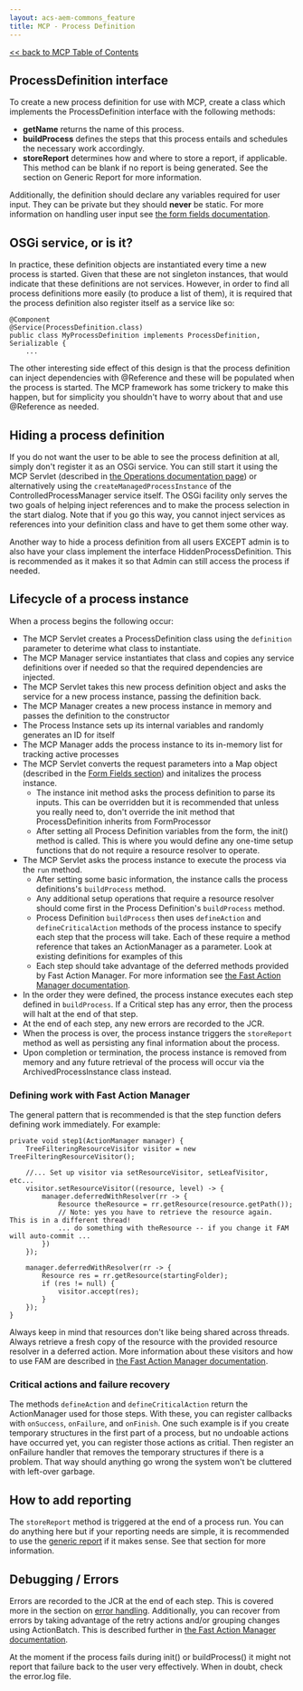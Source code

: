 ```yaml
---
layout: acs-aem-commons_feature
title: MCP - Process Definition
---
```


[<< back to MCP Table of Contents](index.html)

## ProcessDefinition interface
To create a new process definition for use with MCP, create a class which implements the ProcessDefinition interface with the following methods:
* **getName** returns the name of this process.
* **buildProcess** defines the steps that this process entails and schedules the necessary work accordingly.
* **storeReport** determines how and where to store a report, if applicable.  This method can be blank if no report is being generated.  See the section on Generic Report for more information.

Additionally, the definition should declare any variables required for user input.  They can be private but they should **never** be static.  For more information on handling user input see [the form fields documentation](form-fields.html).

## OSGi service, or is it?
In practice, these definition objects are instantiated every time a new process is started.  Given that these are not singleton instances, that would indicate that these definitions are not services.  However, in order to find all process definitions more easily (to produce a list of them), it is required that the process definition also register itself as a service like so:

```
@Component
@Service(ProcessDefinition.class)
public class MyProcessDefinition implements ProcessDefinition, Serializable {
    ...
```

The other interesting side effect of this design is that the process definition can inject dependencies with @Reference and these will be populated when the process is started.  The MCP framework has some trickery to make this happen, but for simplicity you shouldn't have to worry about that and use @Reference as needed.

## Hiding a process definition
If you do not want the user to be able to see the process definition at all, simply don't register it as an OSGi service.  You can still start it using the MCP Servlet (described in [the Operations documentation page](maintenance.html)) or alternatively using the `createManagedProcessInstance` of the ControlledProcessManager service itself.  The OSGi facility only serves the two goals of helping inject references and to make the process selection in the start dialog.  Note that if you go this way, you cannot inject services as references into your definition class and have to get them some other way.

Another way to hide a process definition from all users EXCEPT admin is to also have your class implement the interface HiddenProcessDefinition.  This is recommended as it makes it so that Admin can still access the process if needed.

## Lifecycle of a process instance
When a process begins the following occur:
* The MCP Servlet creates a ProcessDefinition class using the `definition` parameter to deterime what class to instantiate.
* The MCP Manager service instantiates that class and copies any service definitions over if needed so that the required dependencies are injected.
* The MCP Servlet takes this new process definition object and asks the service for a new process instance, passing the definition back.
* The MCP Manager creates a new process instance in memory and passes the definition to the constructor
* The Process Instance sets up its internal variables and randomly generates an ID for itself
* The MCP Manager adds the process instance to its in-memory list for tracking active processes
* The MCP Servlet converts the request parameters into a Map object (described in the [Form Fields section](form-fields.html)) and initalizes the process instance.
    * The instance init method asks the process definition to parse its inputs.
      This can be overridden but it is recommended that unless you really need to, don't override the init method that ProcessDefinition inherits from FormProcessor
    * After setting all Process Definition variables from the form, the init() method is called.
    This is where you would define any one-time setup functions that do not require a resource resolver to operate.
* The MCP Servlet asks the process instance to execute the process via the `run` method.
    * After setting some basic information, the instance calls the process definitions's `buildProcess` method.
    * Any additional setup operations that require a resource resolver should come first in the Process Definition's `buildProcess` method.
    * Process Definition `buildProcess` then uses `defineAction` and `defineCriticalAction` methods of the process instance to specify each step that the process will take.  Each of these require a method reference that takes an ActionManager as a parameter.  Look at existing definitions for examples of this
    * Each step should take advantage of the deferred methods provided by Fast Action Manager.  For more information see [the Fast Action Manager documentation](../fast-action-manager/index.html).
* In the order they were defined, the process instance executes each step defined in `buildProcess`.  If a Critical step has any error, then the process will halt at the end of that step.
* At the end of each step, any new errors are recorded to the JCR.
* When the process is over, the process instance triggers the `storeReport` method as well as persisting any final information about the process.
* Upon completion or termination, the process instance is removed from memory and any future retrieval of the process will occur via the ArchivedProcessInstance class instead.

### Defining work with Fast Action Manager
The general pattern that is recommended is that the step function defers defining work immediately.  For example:
```
private void step1(ActionManager manager) {
    TreeFilteringResourceVisitor visitor = new TreeFilteringResourceVisitor();
    
    //... Set up visitor via setResourceVisitor, setLeafVisitor, etc...
    visitor.setResourceVisitor((resource, level) -> {
        manager.deferredWithResolver(rr -> {
            Resource theResource = rr.getResource(resource.getPath());
            // Note: yes you have to retrieve the resource again.  This is in a different thread!
            ... do something with theResource -- if you change it FAM will auto-commit ...
        })
    });

    manager.deferredWithResolver(rr -> {
        Resource res = rr.getResource(startingFolder);
        if (res != null) {
            visitor.accept(res);
        }
    });
}
```

Always keep in mind that resources don't like being shared across threads.  Always retrieve a fresh copy of the resource with the provided resource resolver in a deferred action.  More information about these visitors and how to use FAM are described in [the Fast Action Manager documentation](../fast-action-manager/index.html).

### Critical actions and failure recovery
The methods `defineAction` and `defineCriticalAction` return the ActionManager used for those steps.  With these, you can register callbacks with `onSuccess`, `onFailure`, and `onFinish`.  One such example is if you create temporary structures in the first part of a process, but no undoable actions have occurred yet, you can register those actions as critial.  Then register an onFailure handler that removes the temporary structures if there is a problem.  That way should anything go wrong the system won't be cluttered with left-over garbage.

## How to add reporting
The `storeReport` method is triggered at the end of a process run.  You can do anything here but if your reporting needs are simple, it is recommended to use the [generic report](generic-report.html) if it makes sense.  See that section for more information.

## Debugging / Errors
Errors are recorded to the JCR at the end of each step.  This is covered more in the section on [error handling](error-handling.html).  Additionally, you can recover from errors by taking advantage of the retry actions and/or grouping changes using ActionBatch.  This is described further in [the Fast Action Manager documentation](../fast-action-manager/index.html).

At the moment if the process fails during init() or buildProcess() it might not report that failure back to the user very effectively.  When in doubt, check the error.log file.
